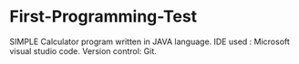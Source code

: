 # First-Programming-Test

SIMPLE Calculator program written in JAVA language.
IDE used : Microsoft visual studio code.
Version control: Git.

